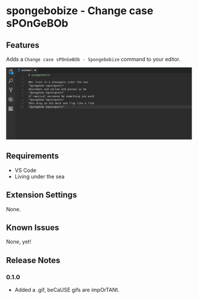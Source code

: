 # spongebobize - Change case sPOnGeBOb

## Features

Adds a `Change case sPOnGeBOb - Spongebobize` command to your editor.

![screencast](./res/spongebobize.gif)

## Requirements

- VS Code
- Living under the sea

## Extension Settings

None.

## Known Issues

None, yet!

## Release Notes

### 0.1.0

- Added a .gif, beCaUSE gifs are impOrTANt.